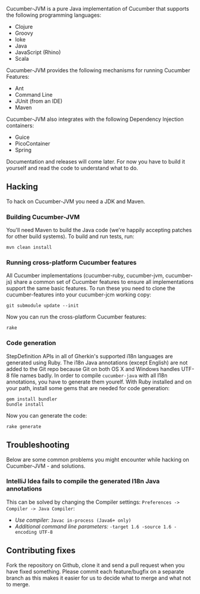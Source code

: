 Cucumber-JVM is a pure Java implementation of Cucumber that supports the following programming languages:

* Clojure
* Groovy
* Ioke
* Java
* JavaScript (Rhino)
* Scala

Cucumber-JVM provides the following mechanisms for running Cucumber Features:

* Ant
* Command Line
* JUnit (from an IDE)
* Maven

Cucumber-JVM also integrates with the following Dependency Injection containers:

* Guice
* PicoContainer
* Spring

Documentation and releases will come later. For now you have to build it yourself and read the code to understand what to do.

## Hacking

To hack on Cucumber-JVM you need a JDK and Maven. 

### Building Cucumber-JVM

You'll need Maven to build the Java code (we're happily accepting patches for other build systems). To build and run tests, run:

    mvn clean install

### Running cross-platform Cucumber features

All Cucumber implementations (cucumber-ruby, cucumber-jvm, cucumber-js) share a common set of Cucumber features to ensure all implementations support the same basic features. To run these you need to clone the cucumber-features into your cucumber-jcm working copy:

    git submodule update --init

Now you can run the cross-platform Cucumber features:

    rake

### Code generation

StepDefinition APIs in all of Gherkin's supported i18n languages are generated using Ruby. 
The i18n Java annotations (except English) are not added to the Git repo because Git on both OS X and Windows handles UTF-8 file names badly.
In order to compile `cucumber-java` with all I18n annotations, you have to generate them yourelf.
With Ruby installed and on your path, install some gems that are needed for code generation:

    gem install bundler
    bundle install

Now you can generate the code:

    rake generate

## Troubleshooting

Below are some common problems you might encounter while hacking on Cucumber-JVM - and solutions.

### IntelliJ Idea fails to compile the generated I18n Java annotations

This can be solved by changing the Compiler settings: `Preferences -> Compiler -> Java Compiler`:

* *Use compiler:* `Javac in-process (Java6+ only)`
* *Additional command line parameters:* `-target 1.6 -source 1.6 -encoding UTF-8`

## Contributing fixes

Fork the repository on Github, clone it and send a pull request when you have fixed something. Please commit each feature/bugfix on a separate branch as this makes it easier for us to decide what to merge and what not to merge.

